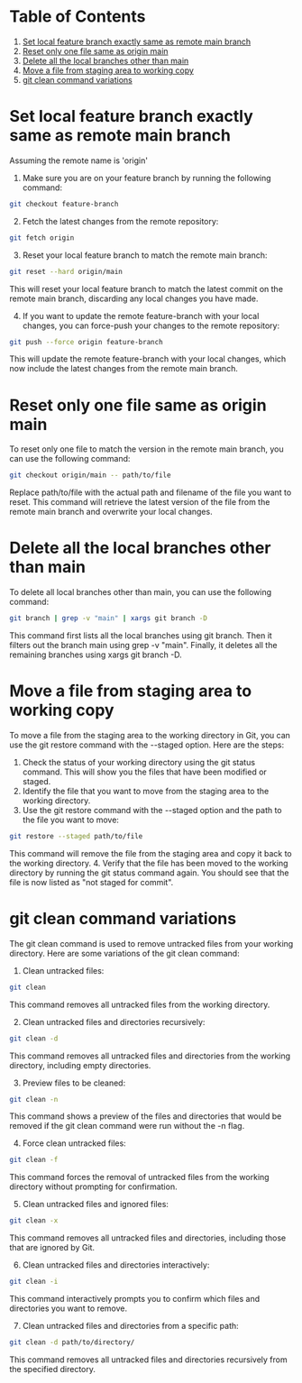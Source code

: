 # Table of Contents
1. [Set local feature branch exactly same as remote main branch](#set-local-feature-branch-exactly-same-as-remote-main-branch)
2. [Reset only one file same as origin main](#reset-only-one-file-same-as-origin-main)
3. [Delete all the local branches other than main](#delete-all-the-local-branches-other-than-main)
4. [Move a file from staging area to working copy](#move-a-file-from-staging-area-to-working-copy)
5. [git clean command variations](#git-clean-command-variations)

# Set local feature branch exactly same as remote main branch
Assuming the remote name is 'origin'
1. Make sure you are on your feature branch by running the following command:
```sh
git checkout feature-branch
```
2. Fetch the latest changes from the remote repository:
```sh
git fetch origin
```
3. Reset your local feature branch to match the remote main branch:
```sh
git reset --hard origin/main
```
This will reset your local feature branch to match the latest commit on the remote main branch, discarding any local changes you have made.

4. If you want to update the remote feature-branch with your local changes, you can force-push your changes to the remote repository:
```sh
git push --force origin feature-branch
```
This will update the remote feature-branch with your local changes, which now include the latest changes from the remote main branch.

# Reset only one file same as origin main
To reset only one file to match the version in the remote main branch, you can use the following command:
```sh
git checkout origin/main -- path/to/file
```
Replace path/to/file with the actual path and filename of the file you want to reset. This command will retrieve the latest version of the file from the remote main branch and overwrite your local changes.

# Delete all the local branches other than main
To delete all local branches other than main, you can use the following command:
```sh
git branch | grep -v "main" | xargs git branch -D
```
This command first lists all the local branches using git branch. Then it filters out the branch main using grep -v "main". Finally, it deletes all the remaining branches using xargs git branch -D.

# Move a file from staging area to working copy
To move a file from the staging area to the working directory in Git, you can use the git restore command with the --staged option. Here are the steps:

1. Check the status of your working directory using the git status command. This will show you the files that have been modified or staged.
2. Identify the file that you want to move from the staging area to the working directory.
3. Use the git restore command with the --staged option and the path to the file you want to move:
```sh
git restore --staged path/to/file
```
This command will remove the file from the staging area and copy it back to the working directory.
4. Verify that the file has been moved to the working directory by running the git status command again. You should see that the file is now listed as "not staged for commit".


# git clean command variations
The git clean command is used to remove untracked files from your working directory. Here are some variations of the git clean command:
1. Clean untracked files:
```sh
git clean
```
This command removes all untracked files from the working directory.

2. Clean untracked files and directories recursively:
```sh
git clean -d
```
This command removes all untracked files and directories from the working directory, including empty directories.

3. Preview files to be cleaned:
```sh
git clean -n
```
This command shows a preview of the files and directories that would be removed if the git clean command were run without the -n flag.

4. Force clean untracked files:
```sh
git clean -f
```
This command forces the removal of untracked files from the working directory without prompting for confirmation.

5. Clean untracked files and ignored files:
```sh
git clean -x
```
This command removes all untracked files and directories, including those that are ignored by Git.

6. Clean untracked files and directories interactively:
```sh
git clean -i
```
This command interactively prompts you to confirm which files and directories you want to remove.

7. Clean untracked files and directories from a specific path:
```sh
git clean -d path/to/directory/
```
This command removes all untracked files and directories recursively from the specified directory.
